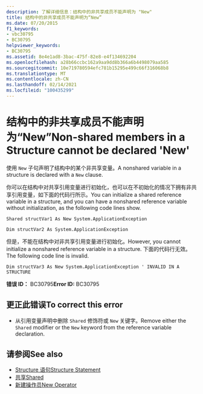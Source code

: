 ```yaml
---
description: 了解详细信息：结构中的非共享成员不能声明为 "New"
title: 结构中的非共享成员不能声明为“New”
ms.date: 07/20/2015
f1_keywords:
- vbc30795
- BC30795
helpviewer_keywords:
- BC30795
ms.assetid: 8e4e1ad8-3bac-475f-82e8-e4f134692204
ms.openlocfilehash: a28b66ccbc162a9aa9dd8b366a6b4498079aa585
ms.sourcegitcommit: 10e719780594efc781b15295e499c66f316068b8
ms.translationtype: MT
ms.contentlocale: zh-CN
ms.lasthandoff: 02/14/2021
ms.locfileid: "100435299"
---
```

# <a name="non-shared-members-in-a-structure-cannot-be-declared-new"></a><span data-ttu-id="efea1-103">结构中的非共享成员不能声明为“New”</span><span class="sxs-lookup"><span data-stu-id="efea1-103">Non-shared members in a Structure cannot be declared 'New'</span></span>

<span data-ttu-id="efea1-104">使用 `New` 子句声明了结构中的某个非共享变量。</span><span class="sxs-lookup"><span data-stu-id="efea1-104">A nonshared variable in a structure is declared with a `New` clause.</span></span>  
  
 <span data-ttu-id="efea1-105">你可以在结构中对共享引用变量进行初始化，也可以在不初始化的情况下拥有非共享引用变量，如下面的代码行所示。</span><span class="sxs-lookup"><span data-stu-id="efea1-105">You can initialize a shared reference variable in a structure, and you can have a nonshared reference variable without initialization, as the following code lines show.</span></span>  
  
 `Shared structVar1 As New System.ApplicationException`  
  
 `Dim structVar2 As System.ApplicationException`  
  
 <span data-ttu-id="efea1-106">但是，不能在结构中对非共享引用变量进行初始化。</span><span class="sxs-lookup"><span data-stu-id="efea1-106">However, you cannot initialize a nonshared reference variable in a structure.</span></span> <span data-ttu-id="efea1-107">下面的代码行无效。</span><span class="sxs-lookup"><span data-stu-id="efea1-107">The following code line is invalid.</span></span>  
  
 `Dim structVar3 As New System.ApplicationException ' INVALID IN A STRUCTURE`  
  
 <span data-ttu-id="efea1-108">**错误 ID：** BC30795</span><span class="sxs-lookup"><span data-stu-id="efea1-108">**Error ID:** BC30795</span></span>  
  
## <a name="to-correct-this-error"></a><span data-ttu-id="efea1-109">更正此错误</span><span class="sxs-lookup"><span data-stu-id="efea1-109">To correct this error</span></span>  
  
- <span data-ttu-id="efea1-110">从引用变量声明中删除 `Shared` 修饰符或 `New` 关键字。</span><span class="sxs-lookup"><span data-stu-id="efea1-110">Remove either the `Shared` modifier or the `New` keyword from the reference variable declaration.</span></span>  
  
## <a name="see-also"></a><span data-ttu-id="efea1-111">请参阅</span><span class="sxs-lookup"><span data-stu-id="efea1-111">See also</span></span>

- [<span data-ttu-id="efea1-112">Structure 语句</span><span class="sxs-lookup"><span data-stu-id="efea1-112">Structure Statement</span></span>](../language-reference/statements/structure-statement.md)
- [<span data-ttu-id="efea1-113">共享</span><span class="sxs-lookup"><span data-stu-id="efea1-113">Shared</span></span>](../language-reference/modifiers/shared.md)
- [<span data-ttu-id="efea1-114">新建操作员</span><span class="sxs-lookup"><span data-stu-id="efea1-114">New Operator</span></span>](../language-reference/operators/new-operator.md)

